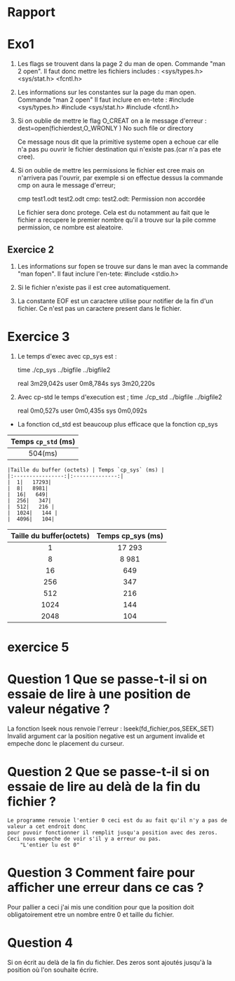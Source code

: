 # Rapport

# Exo1



1. Les flags se trouvent dans la page 2 du man de open. Commande "man 2 open".
Il faut donc mettre les fichiers includes : 
    <sys/types.h>
    <sys/stat.h>
    <fcntl.h>

2. Les informations sur les constantes sur la page du man open. Commande "man 2 open"
Il faut inclure en en-tete :
    #include <sys/types.h>
    #include <sys/stat.h>
    #include <fcntl.h>

3. Si on oublie de mettre le flag O_CREAT on a le message d'erreur :
    dest=open(fichierdest,O_WRONLY )
    No such file or directory
    
    Ce message nous dit que la primitive systeme open a echoue car elle n'a pas pu ouvrir le fichier destination qui n'existe pas.(car n'a pas ete cree).

4. Si on oublie de mettre les permissions le fichier est cree mais on n'arrivera pas l'ouvrir, par exemple si on effectue dessus la commande cmp on aura le message d'erreur;

    cmp test1.odt test2.odt 
    cmp: test2.odt: Permission non accordée

    Le fichier sera donc protege.
    Cela est du notamment au fait que le fichier a recupere le premier nombre qu'il a trouve sur la pile comme permission, ce nombre est aleatoire.

## Exercice 2


1. Les informations sur fopen se trouve sur dans le man avec la commande "man fopen".
    Il faut inclure l'en-tete: 
        #include <stdio.h>

2. Si le fichier n'existe pas il est cree automatiquement.

3. La constante EOF est un caractere utilise pour notifier de la fin d'un fichier. Ce n'est pas un caractere present dans le fichier.

# Exercice 3

1. Le temps d'exec avec cp_sys est :

    time ./cp_sys ../bigfile ../bigfile2

    real	3m29,042s
    user	0m8,784s
    sys	3m20,220s

2. Avec cp-std le temps d'execution est ;
    time ./cp_std ../bigfile ../bigfile2

    real	0m0,527s
    user	0m0,435s
    sys	0m0,092s


- La fonction cd_std est beaucoup plus efficace que la fonction cp_sys

| Temps `cp_std` (ms)|
|:----------------:|
| 504(ms)|

    |Taille du buffer (octets) | Temps `cp_sys` (ms) |
    |:----------------:|:--------------:|
    |  1|   17293|
    |  8|   8981|
    |  16|   649|
    |  256|   347|
    |  512|   216 |
    |  1024|   144 |
    |  4096|   104|


| Taille du buffer(octets) | Temps cp_sys (ms) |
|:------------------------:|:-----------------:|
|            1             |      17 293       | 
|            8             |      8 981        | 
|            16            |       649         | 
|           256            |       347         |
|           512            |       216         |
|           1024           |       144         |
|           2048           |        104        |


# exercice 5

# Question 1 Que se passe-t-il si on essaie de lire à une position de valeur négative ?

La fonction lseek nous renvoie l'erreur :
    lseek(fd_fichier,pos,SEEK_SET)
    Invalid argument
car la position negative est un argument invalide et empeche donc le placement du curseur.

# Question 2 Que se passe-t-il si on essaie de lire au delà de la fin du fichier ?

    Le programme renvoie l'entier 0 ceci est du au fait qu'il n'y a pas de valeur a cet endroit donc
    pour puvoir fonctionner il remplit jusqu'a position avec des zeros. Ceci nous empeche de voir s'il y a erreur ou pas.
        "L'entier lu est 0"

# Question 3 Comment faire pour afficher une erreur dans ce cas ?

Pour pallier a ceci j'ai mis une condition pour que la position doit obligatoirement etre un nombre entre 0 et taille du fichier.

# Question 4

Si on écrit au delà de la fin du fichier. Des zeros sont ajoutés jusqu'à la position où l'on souhaite écrire.